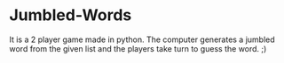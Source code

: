 # Jumbled-Words
It is a 2 player game made in python. The computer generates a jumbled word from the given list and the players take turn to guess the word. ;)

